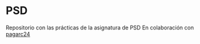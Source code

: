 # PSD
Repositorio con las prácticas de la asignatura de PSD
En colaboración con [pagarc24](https://github.com/pagarc24)
